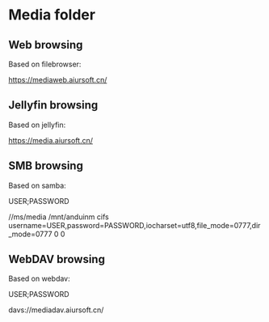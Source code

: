 # Media folder

## Web browsing

Based on filebrowser:

https://mediaweb.aiursoft.cn/

## Jellyfin browsing

Based on jellyfin:

https://media.aiursoft.cn/

## SMB browsing

Based on samba:

USER;PASSWORD

//ms/media /mnt/anduinm cifs username=USER,password=PASSWORD,iocharset=utf8,file_mode=0777,dir_mode=0777 0 0

## WebDAV browsing

Based on webdav:

USER;PASSWORD

davs://mediadav.aiursoft.cn/

